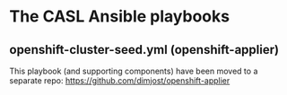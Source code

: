 # The CASL Ansible playbooks

## openshift-cluster-seed.yml (openshift-applier)

This playbook (and supporting components) have been moved to a separate repo: https://github.com/dimjost/openshift-applier
